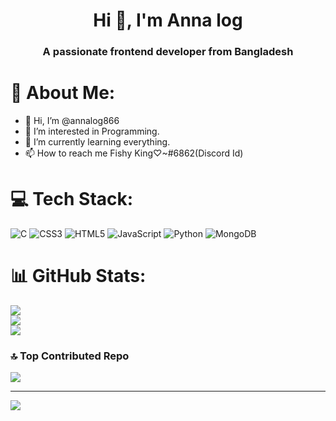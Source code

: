 <h1 align="center">Hi 👋, I'm Anna log </h1>
<h3 align="center">A passionate frontend developer from Bangladesh</h3>

# 💫 About Me:
- 👋 Hi, I’m @annalog866<br> 
- 👀 I’m interested in Programming.<br> 
- 🌱 I’m currently learning everything.<br> 
- 📫 How to reach me Fishy King♡~#6862(Discord Id)<br>


# 💻 Tech Stack:
![C](https://img.shields.io/badge/c-%2300599C.svg?style=for-the-badge&logo=c&logoColor=white) ![CSS3](https://img.shields.io/badge/css3-%231572B6.svg?style=for-the-badge&logo=css3&logoColor=white) ![HTML5](https://img.shields.io/badge/html5-%23E34F26.svg?style=for-the-badge&logo=html5&logoColor=white) ![JavaScript](https://img.shields.io/badge/javascript-%23323330.svg?style=for-the-badge&logo=javascript&logoColor=%23F7DF1E) ![Python](https://img.shields.io/badge/python-3670A0?style=for-the-badge&logo=python&logoColor=ffdd54) ![MongoDB](https://img.shields.io/badge/MongoDB-%234ea94b.svg?style=for-the-badge&logo=mongodb&logoColor=white)
# 📊 GitHub Stats:
![](https://github-readme-stats.vercel.app/api?username=Annalog866&theme=dark&hide_border=false&include_all_commits=false&count_private=false)<br/>
![](https://github-readme-streak-stats.herokuapp.com/?user=Annalog866&theme=dark&hide_border=false)<br/>
![](https://github-readme-stats.vercel.app/api/top-langs/?username=Annalog866&theme=dark&hide_border=false&include_all_commits=false&count_private=false&layout=compact)

### 🔝 Top Contributed Repo
![](https://github-contributor-stats.vercel.app/api?username=Annalog866&limit=5&theme=dark&combine_all_yearly_contributions=true)

---
[![](https://visitcount.itsvg.in/api?id=AnnaLog866&label=Profile%20Views&color=12&icon=0&pretty=true)](https://visitcount.itsvg.in)

<!-- Proudly created with GPRM ( https://gprm.itsvg.in ) -->
